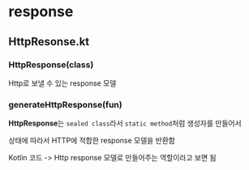 # response


## HttpResonse.kt

### HttpResponse(class)

Http로 보낼 수 있는 response 모델

### generateHttpResponse(fun)

**HttpResponse**는 `sealed class`라서 `static method`처럼 생성자를 만들어서

상태에 따라서 HTTP에 적합한 response 모델을 반환함

Kotlin 코드 -> Http response 모델로 만들어주는 역할이라고 보면 됨